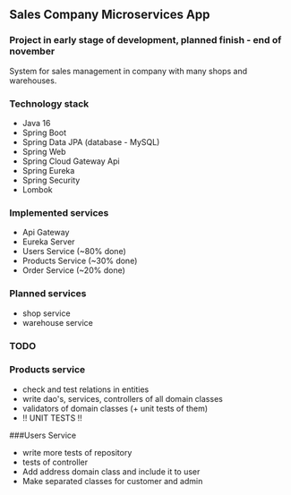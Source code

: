 ## Sales Company Microservices App  

### Project in early stage of development, planned finish - end of november  

System for sales management in company with many shops and warehouses.

### Technology stack  

- Java 16  
- Spring Boot  
- Spring Data JPA (database - MySQL)  
- Spring Web  
- Spring Cloud Gateway Api
- Spring Eureka   
- Spring Security  
- Lombok  

### Implemented services

- Api Gateway
- Eureka Server  
- Users Service (~80% done)
- Products Service (~30% done)
- Order Service (~20% done)

### Planned services  

- shop service  
- warehouse service 

### TODO

### Products service  

- check and test relations in entities  
- write dao's, services, controllers of all domain classes  
- validators of domain classes (+ unit tests of them)  
- !! UNIT TESTS !! 


###Users Service

- write more tests of repository  
- tests of controller  
- Add address domain class and include it to user  
- Make separated classes for customer and admin  
